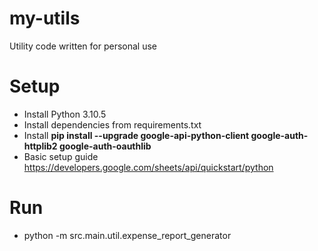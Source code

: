 # my-utils
Utility code written for personal use

# Setup
- Install Python 3.10.5
- Install dependencies from requirements.txt
- Install **pip install --upgrade google-api-python-client google-auth-httplib2 google-auth-oauthlib**
- Basic setup guide https://developers.google.com/sheets/api/quickstart/python

# Run
- python -m src.main.util.expense_report_generator